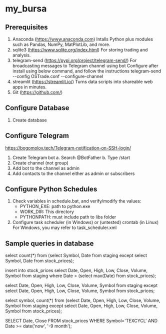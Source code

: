 # my_bursa
Prerequisites
-------------
1. Anaconda (https://www.anaconda.com)
   Intalls Python plus modules such as Pandas, NumPy, MatPlotLib, and more.
2. sqlite3 (https://www.sqlite.org/index.html)
   For storing trading and analysis.
3. telegram-send (https://pypi.org/project/telegram-send/)
   For broadcasting messages to Telegram channel using bot
   Configure after install using below command, and follow the instructions
   telegram-send --config OSTrade.conf --configure-channel
4. streamlit (https://streamlit.io/)
   Turns data scripts into shareable web apps in minutes.
5. Git (https://github.com/)

Configure Database
------------------
1. Create database

Configure Telegram
------------------
https://bogomolov.tech/Telegram-notification-on-SSH-login/
1. Create Telegram bot
   a. Search @BotFather
   b. Type /start
2. Create channel (not group)
3. Add bot to the channel as admin
4. Add contacts to the channel either as admin or subscribers

Configure Python Schedules
--------------------------
1. Check variables in schedule.bat, and verify/modify the values:
   - PYTHON_EXE: path to python.exe
   - WORK_DIR: This directory
   - PYTHONPATH: must include path to libs folder
2. Configure task scheduler (in Windows) or (untested) crontab (in Linux)
   For Windows, you may refer to task_scheduler.xml

Sample queries in database
--------------------------
select count(*) from (select Symbol, Date from staging except select Symbol, Date from stock_prices);

insert into stock_prices select Date, Open, High, Low, Close, Volume, Symbol from staging where Date > (select max(Date) from stock_prices);

select Date, Open, High, Low, Close, Volume, Symbol from staging except select Date, Open, High, Low, Close, Volume, Symbol from stock_prices;

select symbol, count(*) from (select Date, Open, High, Low, Close, Volume, Symbol from staging except select Date, Open, High, Low, Close, Volume, Symbol from stock_prices);

SELECT Date, Close FROM stock_prices WHERE Symbol='TEXCYCL' AND Date >= date('now', '-9 month');
